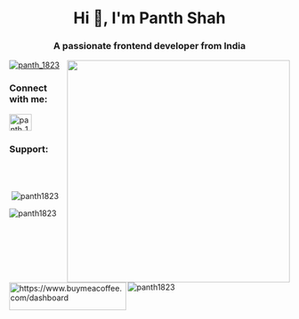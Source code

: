 <h1 align="center">Hi 👋, I'm Panth Shah</h1>
<h3 align="center">A passionate frontend developer from India</h3>
<img align="right" width="400px" src="https://camo.githubusercontent.com/c1dcb74cc1c1835b1d716f5051499a2814c683c806b15f04b0eba492863703e9/68747470733a2f2f63646e2e6472696262626c652e636f6d2f75736572732f3733303730332f73637265656e73686f74732f363538313234332f6176656e746f2e676966">




<p align="left"> <a href="https://twitter.com/panth_1823" target="blank"><img src="https://img.shields.io/twitter/follow/panth_1823?logo=twitter&style=for-the-badge" alt="panth_1823" /></a> </p>

<h3 align="left">Connect with me:</h3>
<p align="left">
<a href="https://twitter.com/panth_1823" target="blank"><img align="center" src="https://raw.githubusercontent.com/rahuldkjain/github-profile-readme-generator/master/src/images/icons/Social/twitter.svg" alt="panth_1823" height="30" width="40" /></a>
</p>

<h3 align="left">Support:</h3>
<p><a href="https://www.buymeacoffee.com/https://www.buymeacoffee.com/dashboard"> <img align="left" src="https://cdn.buymeacoffee.com/buttons/v2/default-yellow.png" height="50" width="210" alt="https://www.buymeacoffee.com/dashboard" /></a></p><br><br>

<p><img align="left" src="https://github-readme-stats.vercel.app/api/top-langs?username=panth1823&show_icons=true&locale=en&layout=compact" alt="panth1823" /></p>

<p>&nbsp;<img align="center" src="https://github-readme-stats.vercel.app/api?username=panth1823&show_icons=true&locale=en" alt="panth1823" /></p>

<p><img align="center" src="https://github-readme-streak-stats.herokuapp.com/?user=panth1823&" alt="panth1823" /></p>
